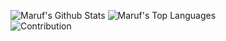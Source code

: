 ![Maruf's Github Stats](https://github-readme-stats.vercel.app/api?username=maruf-s&theme=vue-dark&show_icons=true)
![Maruf's Top Languages](https://github-readme-stats.vercel.app/api/top-langs/?username=maruf-s&theme=vue-dark&layout=compact&show_icons=true&exclude_repos=macao)
<br>
![Contribution](https://activity-graph.herokuapp.com/graph?username=maruf-s&theme=react-dark&hide_border=true&area=true)
<br>

